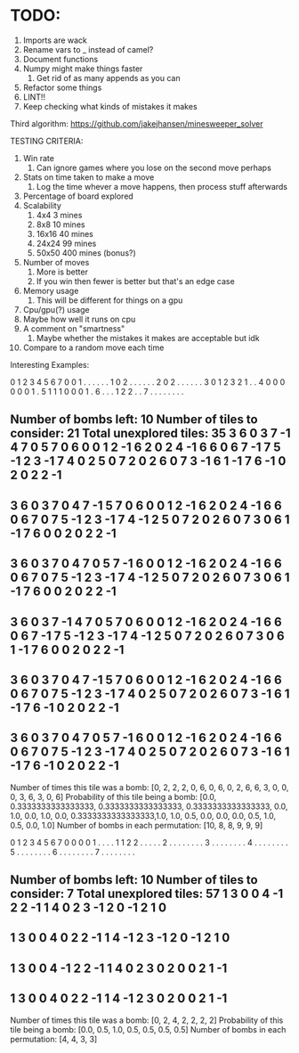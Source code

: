 # TODO:
1. Imports are wack
2. Rename vars to _ instead of camel?
3. Document functions
4. Numpy might make things faster
   1. Get rid of as many appends as you can
5. Refactor some things
6. LINT!!
7. Keep checking what kinds of mistakes it makes

Third algorithm: https://github.com/jakejhansen/minesweeper_solver

TESTING CRITERIA:
1. Win rate
   1. Can ignore games where you lose on the second move perhaps
2. Stats on time taken to make a move
   1. Log the time whever a move happens, then process stuff afterwards
3. Percentage of board explored
4. Scalability
   1. 4x4 3 mines
   2. 8x8 10 mines
   3. 16x16 40 mines
   4. 24x24 99 mines
   5. 50x50 400 mines (bonus?)
5. Number of moves
   1. More is better
   2. If you win then fewer is better but that's an edge case
6. Memory usage
   1. This will be different for things on a gpu
7. Cpu/gpu(?) usage
8. Maybe how well it runs on cpu
9. A comment on "smartness"
   1.  Maybe whether the mistakes it makes are acceptable but idk
10. Compare to a random move each time

Interesting Examples:

  0 1 2 3 4 5 6 7
0 0 1 . . . . . .
1 0 2 . . . . . .
2 0 2 . . . . . .
3 0 1 2 3 2 1 . .
4 0 0 0 0 0 0 1 .
5 1 1 1 0 0 0 1 .
6 . . . 1 2 2 . .
7 . . . . . . . .

Number of bombs left: 10
Number of tiles to consider: 21
Total unexplored tiles: 35
3 6 0
3 7 -1
4 7 0
5 7 0
6 0 0
1 2 -1
6 2 0
2 4 -1
6 6 0
6 7 -1
7 5 -1
2 3 -1
7 4 0
2 5 0
7 2 0
2 6 0
7 3 -1
6 1 -1
7 6 -1
0 2 0
2 2 -1
--------------------------------
3 6 0
3 7 0
4 7 -1
5 7 0
6 0 0
1 2 -1
6 2 0
2 4 -1
6 6 0
6 7 0
7 5 -1
2 3 -1
7 4 -1
2 5 0
7 2 0
2 6 0
7 3 0
6 1 -1
7 6 0
0 2 0
2 2 -1
--------------------------------
3 6 0
3 7 0
4 7 0
5 7 -1
6 0 0
1 2 -1
6 2 0
2 4 -1
6 6 0
6 7 0
7 5 -1
2 3 -1
7 4 -1
2 5 0
7 2 0
2 6 0
7 3 0
6 1 -1
7 6 0
0 2 0
2 2 -1
--------------------------------
3 6 0
3 7 -1
4 7 0
5 7 0
6 0 0
1 2 -1
6 2 0
2 4 -1
6 6 0
6 7 -1
7 5 -1
2 3 -1
7 4 -1
2 5 0
7 2 0
2 6 0
7 3 0
6 1 -1
7 6 0
0 2 0
2 2 -1
--------------------------------
3 6 0
3 7 0
4 7 -1
5 7 0
6 0 0
1 2 -1
6 2 0
2 4 -1
6 6 0
6 7 0
7 5 -1
2 3 -1
7 4 0
2 5 0
7 2 0
2 6 0
7 3 -1
6 1 -1
7 6 -1
0 2 0
2 2 -1
--------------------------------
3 6 0
3 7 0
4 7 0
5 7 -1
6 0 0
1 2 -1
6 2 0
2 4 -1
6 6 0
6 7 0
7 5 -1
2 3 -1
7 4 0
2 5 0
7 2 0
2 6 0
7 3 -1
6 1 -1
7 6 -1
0 2 0
2 2 -1
--------------------------------
Number of times this tile was a bomb: [0, 2, 2, 2, 0, 6, 0, 6, 0, 2, 6, 6, 3, 0, 0, 0, 3, 6, 3, 0, 6]
Probability of this tile being a bomb: [0.0, 0.3333333333333333, 0.3333333333333333, 0.3333333333333333, 0.0, 1.0, 0.0, 1.0, 0.0, 0.3333333333333333,1.0, 1.0, 0.5, 0.0, 0.0, 0.0, 0.5, 1.0, 0.5, 0.0, 1.0]
Number of bombs in each permutation: [10, 8, 8, 9, 9, 9]




  0 1 2 3 4 5 6 7
0 0 0 0 1 . . . .
1 1 2 2 . . . . .
2 . . . . . . . .
3 . . . . . . . .
4 . . . . . . . .
5 . . . . . . . .
6 . . . . . . . .
7 . . . . . . . .

Number of bombs left: 10
Number of tiles to consider: 7
Total unexplored tiles: 57
1 3 0
0 4 -1
2 2 -1
1 4 0
2 3 -1
2 0 -1
2 1 0
--------------------------------
1 3 0
0 4 0
2 2 -1
1 4 -1
2 3 -1
2 0 -1
2 1 0
--------------------------------
1 3 0
0 4 -1
2 2 -1
1 4 0
2 3 0
2 0 0
2 1 -1
--------------------------------
1 3 0
0 4 0
2 2 -1
1 4 -1
2 3 0
2 0 0
2 1 -1
--------------------------------
Number of times this tile was a bomb: [0, 2, 4, 2, 2, 2, 2]
Probability of this tile being a bomb: [0.0, 0.5, 1.0, 0.5, 0.5, 0.5, 0.5]
Number of bombs in each permutation: [4, 4, 3, 3]